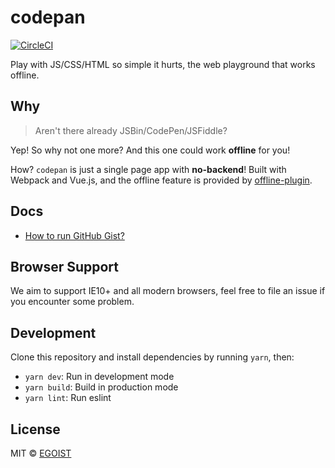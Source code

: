 # codepan

[![CircleCI](https://circleci.com/gh/egoist/codepan/tree/master.svg?style=shield&circle-token=e811a08d6464123dd65d2dcd52f62806bf9e37fc)](https://circleci.com/gh/egoist/codepan/tree/master)

Play with JS/CSS/HTML so simple it hurts, the web playground that works offline.

## Why

> Aren't there already JSBin/CodePen/JSFiddle?

Yep! So why not one more? And this one could work **offline** for you!

How? `codepan` is just a single page app with **no-backend**! Built with Webpack and Vue.js, and the offline feature is provided by [offline-plugin](https://github.com/NekR/offline-plugin).

## Docs

- [How to run GitHub Gist?](https://codepan.js.org/#/gist/1f37a2f1db3d6db300a966d92e41812b)

## Browser Support

We aim to support IE10+ and all modern browsers, feel free to file an issue if you encounter some problem.

## Development

Clone this repository and install dependencies by running `yarn`, then:

- `yarn dev`: Run in development mode
- `yarn build`: Build in production mode
- `yarn lint`: Run eslint

## License

MIT &copy; [EGOIST](https://github.com/egoist)
